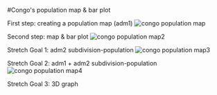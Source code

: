 #Congo's population map & bar plot

First step: creating a population map (adm1)
![congo population map](https://xingyu-wang02.github.io/DATA-100/pictures/cog_pop20.png)

Second step: map & bar plot
![congo population map2](https://xingyu-wang02.github.io/DATA-100/pictures/bar.png)

Stretch Goal 1: adm2 subdivision-population
![congo population map3](https://xingyu-wang02.github.io/DATA-100/pictures/2s1.png)

Stretch Goal 2: adm1 + adm2 subdivision-population
![congo population map4](https://xingyu-wang02.github.io/DATA-100/pictures/2s2.png)

Stretch Goal 3: 3D graph

